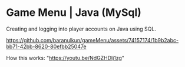 # Game Menu | Java (MySql)

Creating and logging into player accounts on Java using SQL.

https://github.com/baranulkun/gameMenu/assets/74157174/1b9b2abc-bb71-42bb-8620-80efbb25047e

How this works: "https://youtu.be/NdGZHDlj1zg"

